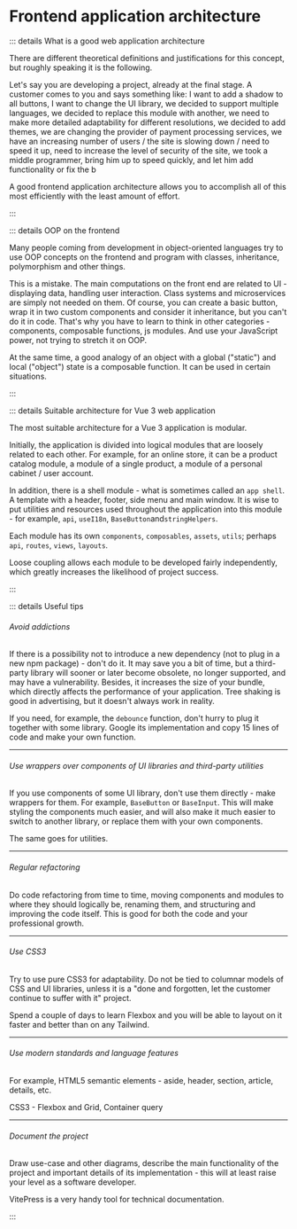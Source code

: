 # Frontend application architecture

::: details What is a good web application architecture

There are different theoretical definitions and justifications for this concept, but roughly speaking it is the following.

Let's say you are developing a project, already at the final stage. A customer comes to you and says something like: I want to add a shadow to all buttons, I want to change the UI library, we decided to support multiple languages, we decided to replace this module with another, we need to make more detailed adaptability for different resolutions, we decided to add themes, we are changing the provider of payment processing services, we have an increasing number of users / the site is slowing down / need to speed it up, need to increase the level of security of the site, we took a middle programmer, bring him up to speed quickly, and let him add functionality or fix the b

A good frontend application architecture allows you to accomplish all of this most efficiently with the least amount of effort.

:::

::: details OOP on the frontend

Many people coming from development in object-oriented languages try to use OOP concepts on the frontend and program with classes, inheritance, polymorphism and other things.

This is a mistake. The main computations on the front end are related to UI - displaying data, handling user interaction. Class systems and microservices are simply not needed on them. Of course, you can create a basic button, wrap it in two custom components and consider it inheritance, but you can't do it in code. That's why you have to learn to think in other categories - components, composable functions, js modules. And use your JavaScript power, not trying to stretch it on OOP.

At the same time, a good analogy of an object with a global ("static") and local ("object") state is a composable function. It can be used in certain situations.

:::

::: details Suitable architecture for Vue 3 web application

The most suitable architecture for a Vue 3 application is modular.

Initially, the application is divided into logical modules that are loosely related to each other. For example, for an online store, it can be a product catalog module, a module of a single product, a module of a personal cabinet / user account.

In addition, there is a shell module - what is sometimes called an `app shell`. A template with a header, footer, side menu and main window. It is wise to put utilities and resources used throughout the application into this module - for example, `api`, `useI18n`, `BaseButton`and`stringHelpers`.

Each module has its own `components`, `composables`, `assets`, `utils`; perhaps `api`, `routes`, `views`, `layouts`.

Loose coupling allows each module to be developed fairly independently, which greatly increases the likelihood of project success.

:::

::: details Useful tips

###### Avoid addictions

If there is a possibility not to introduce a new dependency (not to plug in a new npm package) - don't do it. It may save you a bit of time, but a third-party library will sooner or later become obsolete, no longer supported, and may have a vulnerability. Besides, it increases the size of your bundle, which directly affects the performance of your application. Tree shaking is good in advertising, but it doesn't always work in reality.

If you need, for example, the `debounce` function, don't hurry to plug it together with some library. Google its implementation and copy 15 lines of code and make your own function.

---

###### Use wrappers over components of UI libraries and third-party utilities

If you use components of some UI library, don't use them directly - make wrappers for them. For example, `BaseButton` or `BaseInput`. This will make styling the components much easier, and will also make it much easier to switch to another library, or replace them with your own components.

The same goes for utilities.

---

###### Regular refactoring

Do code refactoring from time to time, moving components and modules to where they should logically be, renaming them, and structuring and improving the code itself. This is good for both the code and your professional growth.

---

###### Use CSS3

Try to use pure CSS3 for adaptability. Do not be tied to columnar models of CSS and UI libraries, unless it is a "done and forgotten, let the customer continue to suffer with it" project.

Spend a couple of days to learn Flexbox and you will be able to layout on it faster and better than on any Tailwind.

---

###### Use modern standards and language features

For example, HTML5 semantic elements - aside, header, section, article, details, etc.

CSS3 - Flexbox and Grid, Container query

---

###### Document the project

Draw use-case and other diagrams, describe the main functionality of the project and important details of its implementation - this will at least raise your level as a software developer.

VitePress is a very handy tool for technical documentation.

:::
